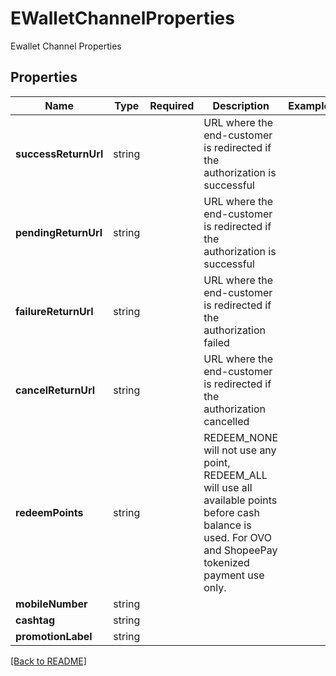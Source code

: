 # EWalletChannelProperties

Ewallet Channel Properties

## Properties

| Name | Type | Required | Description | Examples |
|------------|:-------------:|:-------------:|-------------|:-------------:|
| **successReturnUrl** |string |  | URL where the end-customer is redirected if the authorization is successful | | |
| **pendingReturnUrl** |string |  | URL where the end-customer is redirected if the authorization is successful | | |
| **failureReturnUrl** |string |  | URL where the end-customer is redirected if the authorization failed | | |
| **cancelReturnUrl** |string |  | URL where the end-customer is redirected if the authorization cancelled | | |
| **redeemPoints** |string |  | REDEEM_NONE will not use any point, REDEEM_ALL will use all available points before cash balance is used. For OVO and ShopeePay tokenized payment use only. | | |
| **mobileNumber** |string |  |  | | |
| **cashtag** |string |  |  | | |
| **promotionLabel** |string |  |  | | |



[[Back to README]](../../README.md)